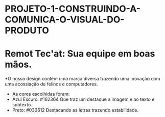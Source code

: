 # PROJETO-1-CONSTRUINDO-A-COMUNICA-O-VISUAL-DO-PRODUTO
# Remot Tec'at: Sua equipe em boas mãos.
*O nosso design contém uma marca diversa trazendo uma inovação com uma acossiação de felinos e computadores. 
* As cores escolhidas foram:
* Azul Escuro: #162364 Que traz um destaque a imagem e ao texto e subtexto.
* Preto: #030612 Destacando as letras trazendo estabilidade.
